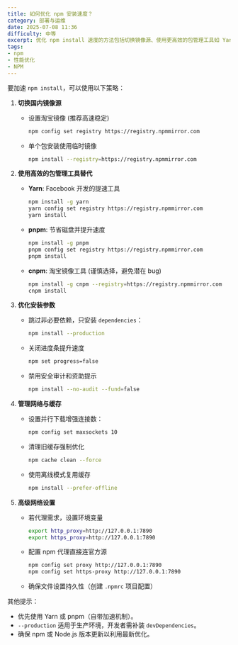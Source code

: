 ```yaml
---
title: 如何优化 npm 安装速度？
category: 部署与运维
date: 2025-07-08 11:36
difficulty: 中等
excerpt: 优化 npm install 速度的方法包括切换镜像源、使用更高效的包管理工具如 Yarn 或 pnpm，以及调整网络和缓存设置。
tags:
- npm
- 性能优化
- NPM
---
```

要加速 `npm install`，可以使用以下策略：
1. **切换国内镜像源**
   - 设置淘宝镜像 (推荐高速稳定)
     ```bash
     npm config set registry https://registry.npmmirror.com
     ```
   - 单个包安装使用临时镜像
     ```bash
     npm install --registry=https://registry.npmmirror.com
     ```

2. **使用高效的包管理工具替代**
   - **Yarn**: Facebook 开发的提速工具
     ```bash
     npm install -g yarn
     yarn config set registry https://registry.npmmirror.com
     yarn install
     ```
   - **pnpm**: 节省磁盘并提升速度
     ```bash
     npm install -g pnpm
     pnpm config set registry https://registry.npmmirror.com
     pnpm install
     ```
   - **cnpm**: 淘宝镜像工具 (谨慎选择，避免潜在 bug)
     ```bash
     npm install -g cnpm --registry=https://registry.npmmirror.com
     cnpm install
     ```

3. **优化安装参数**
   - 跳过非必要依赖，只安装 `dependencies`：
     ```bash
     npm install --production
     ```
   - 关闭进度条提升速度
     ```bash
     npm set progress=false
     ```
   - 禁用安全审计和资助提示
     ```bash
     npm install --no-audit --fund=false
     ```

4. **管理网络与缓存**
   - 设置并行下载增强连接数：
     ```bash
     npm config set maxsockets 10
     ```
   - 清理旧缓存强制优化
     ```bash
     npm cache clean --force
     ```
   - 使用离线模式复用缓存
     ```bash
     npm install --prefer-offline
     ```

5. **高级网络设置**
   - 若代理需求，设置环境变量
     ```bash
     export http_proxy=http://127.0.0.1:7890
     export https_proxy=http://127.0.0.1:7890
     ```
   - 配置 npm 代理直接连官方源
     ```bash
     npm config set proxy http://127.0.0.1:7890
     npm config set https-proxy http://127.0.0.1:7890
     ```
   - 确保文件设置持久性（创建 `.npmrc` 项目配置）

其他提示：
- 优先使用 Yarn 或 pnpm（自带加速机制）。
- `--production` 适用于生产环境，开发者需补装 `devDependencies`。
- 确保 npm 或 Node.js 版本更新以利用最新优化。
